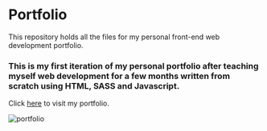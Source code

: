 # Portfolio

This repository holds all the files for my personal front-end web development portfolio.

### This is my first iteration of my personal portfolio after teaching myself web development for a few months written from scratch using HTML, SASS and Javascript.

Click [here](https://www.jonathan-challenger.com/) to visit my portfolio.

![portfolio](https://user-images.githubusercontent.com/62345423/132330814-c9cd58af-3178-430c-9cfb-7b1ae899f58f.png)
